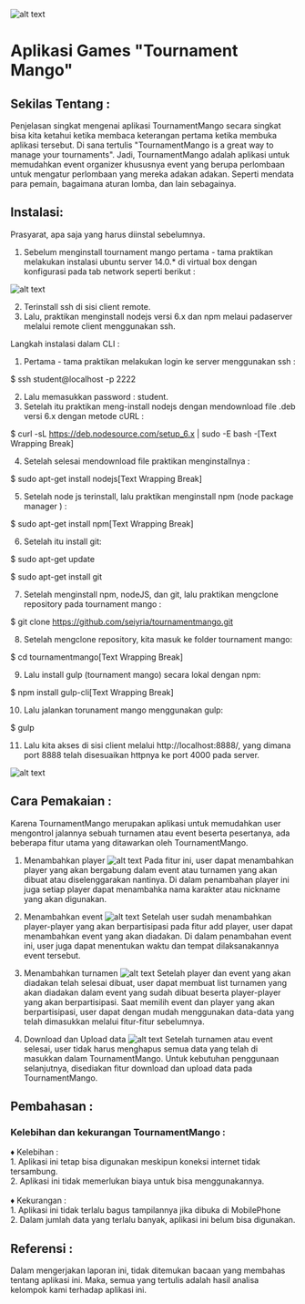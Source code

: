 ![alt text](https://github.com/faukisatu/laporan-komdat/blob/master/TournamentMango.PNG)
<h1>Aplikasi Games "Tournament Mango"</h1>

<h2>Sekilas Tentang :</h2>

Penjelasan singkat mengenai aplikasi TournamentMango secara singkat bisa kita ketahui ketika membaca keterangan pertama ketika membuka aplikasi tersebut. Di sana tertulis "TournamentMango is a great way to manage your tournaments". Jadi, TournamentMango adalah aplikasi untuk memudahkan event organizer khususnya event yang berupa perlombaan untuk mengatur perlombaan yang mereka adakan adakan. Seperti mendata para pemain, bagaimana aturan lomba, dan lain sebagainya.

<h2>Instalasi:</h2>
Prasyarat, apa saja yang harus diinstal sebelumnya. 

1. Sebelum menginstall tournament mango pertama - tama praktikan melakukan instalasi ubuntu server 14.0.* di virtual box dengan konfigurasi pada tab network seperti berikut : 

![alt text](https://github.com/faukisatu/laporan-komdat/blob/master/1.PNG)

2. Terinstall ssh di sisi client remote. 
3. Lalu, praktikan menginstall nodejs versi 6.x dan npm melaui padaserver melalui remote client menggunakan ssh. 

Langkah instalasi dalam CLI : 
1. Pertama - tama praktikan melakukan login ke server menggunakan ssh : 

$ ssh student@localhost -p 2222 

2. Lalu memasukkan password : student. 
3. Setelah itu praktikan meng-install nodejs dengan mendownload file .deb versi 6.x dengan metode cURL : 

$ curl -sL https://deb.nodesource.com/setup_6.x | sudo -E bash -[Text Wrapping Break] 

4. Setelah selesai mendownload file praktikan menginstallnya : 

$ sudo apt-get install nodejs[Text Wrapping Break] 

5. Setelah node js terinstall, lalu praktikan menginstall npm (node package manager ) : 

$ sudo apt-get install npm[Text Wrapping Break] 

6. Setelah itu install git: 

$ sudo apt-get update 

$ sudo apt-get install git 

7. Setelah menginstall npm, nodeJS, dan git, lalu praktikan mengclone repository pada tournament mango : 

$ git clone https://github.com/seiyria/tournamentmango.git 

8. Setelah mengclone repository, kita masuk ke folder tournament mango: 

$ cd tournamentmango[Text Wrapping Break] 

9. Lalu install gulp (tournament mango) secara lokal dengan npm: 

$ npm install gulp-cli[Text Wrapping Break] 

10. Lalu jalankan torunament mango menggunakan gulp:  

$ gulp 

11. Lalu kita akses di sisi client melalui http://localhost:8888/, yang dimana port 8888 telah disesuaikan httpnya ke port 4000 pada server.  

![alt text](https://github.com/faukisatu/laporan-komdat/blob/master/2.PNG)

<h2>Cara Pemakaian :</h2>
Karena TournamentMango merupakan aplikasi untuk memudahkan user mengontrol jalannya sebuah turnamen atau event beserta pesertanya, ada beberapa fitur utama yang ditawarkan oleh TournamentMango.

1. Menambahkan player
![alt text](https://github.com/faukisatu/laporan-komdat/blob/master/3.PNG)
Pada fitur ini, user dapat menambahkan player yang akan bergabung dalam event atau
turnamen yang akan dibuat atau diselenggarakan nantinya. Di dalam penambahan player ini
juga setiap player dapat menambahka nama karakter atau nickname yang akan digunakan.

2. Menambahkan event
![alt text](https://github.com/faukisatu/laporan-komdat/blob/master/4.PNG)
Setelah user sudah menambahkan player-player yang akan berpartisipasi pada fitur add player,
user dapat menambahkan event yang akan diadakan. Di dalam penambahan event ini, user juga
dapat menentukan waktu dan tempat dilaksanakannya event tersebut.

3. Menambahkan turnamen
![alt text](https://github.com/faukisatu/laporan-komdat/blob/master/5.PNG)
Setelah player dan event yang akan diadakan telah selesai dibuat, user dapat membuat list
turnamen yang akan diadakan dalam event yang sudah dibuat beserta player-player yang akan
berpartisipasi. Saat memilih event dan player yang akan berpartisipasi, user dapat dengan
mudah menggunakan data-data yang telah dimasukkan melalui fitur-fitur sebelumnya.

4. Download dan Upload data
![alt text](https://github.com/faukisatu/laporan-komdat/blob/master/6.PNG)
Setelah turnamen atau event selesai, user tidak harus menghapus semua data yang telah di
masukkan dalam TournamentMango. Untuk kebutuhan penggunaan selanjutnya, disediakan fitur
download dan upload data pada TournamentMango.

<h2>Pembahasan :</h2>
<h3>Kelebihan dan kekurangan TournamentMango :</h3>
♦ Kelebihan :<br>
   1. Aplikasi ini tetap bisa digunakan meskipun koneksi internet
      tidak tersambung.<br>
  2. Aplikasi ini tidak memerlukan biaya untuk bisa
      menggunakannya.<br>
      <br>
♦ Kekurangan :<br>
  1. Aplikasi ini tidak terlalu bagus tampilannya jika dibuka di
    MobilePhone<br>
  2. Dalam jumlah data yang terlalu banyak, aplikasi ini belum bisa
    digunakan.<br>

<h2>Referensi :</h2>
Dalam mengerjakan laporan ini, tidak ditemukan bacaan yang membahas tentang aplikasi ini.
Maka, semua yang tertulis adalah hasil analisa kelompok kami terhadap aplikasi ini.

